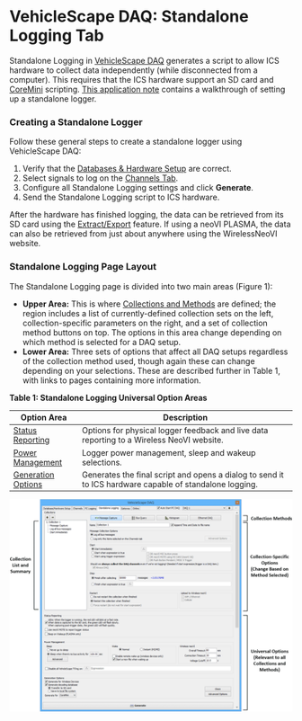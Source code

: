 # VehicleScape DAQ: Standalone Logging Tab

Standalone Logging in [VehicleScape DAQ](../) generates a script to allow ICS hardware to collect data independently (while disconnected from a computer). This requires that the ICS hardware support an SD card and [CoreMini](../../../main-menu-tools/utilities-coremini-console/) scripting. [This application note](../../../../application-notes/application-note-vehiclescape-standalone-logging/) contains a walkthrough of setting up a standalone logger.

### Creating a Standalone Logger

Follow these general steps to create a standalone logger using VehicleScape DAQ:

1. Verify that the [Databases & Hardware Setup](../vehiclescape-daq-database-hardware-setup-tab.md) are correct.
2. Select signals to log on the [Channels Tab](../vehiclescape-daq-channels-tab.md).
3. Configure all Standalone Logging settings and click **Generate**.
4. Send the Standalone Logging script to ICS hardware.

After the hardware has finished logging, the data can be retrieved from its SD card using the [Extract/Export](../../../main-menu-tools/utilities-extract-export/) feature. If using a neoVI PLASMA, the data can also be retrieved from just about anywhere using the WirelessNeoVI website.

### Standalone Logging Page Layout

The Standalone Logging page is divided into two main areas (Figure 1):

* **Upper Area:** This is where [Collections and Methods](standalone-logging-collections-and-methods/) are defined; the region includes a list of currently-defined collection sets on the left, collection-specific parameters on the right, and a set of collection method buttons on top. The options in this area change depending on which method is selected for a DAQ setup.
* **Lower Area:** Three sets of options that affect all DAQ setups regardless of the collection method used, though again these can change depending on your selections. These are described further in Table 1, with links to pages containing more information.

**Table 1: Standalone Logging Universal Option Areas**

| Option Area                                                    | Description                                                                                             |
| -------------------------------------------------------------- | ------------------------------------------------------------------------------------------------------- |
| [Status Reporting](standalone-logging-status-reporting.md)     | Options for physical logger feedback and live data reporting to a Wireless NeoVI website.               |
| [Power Management](standalone-logging-power-management.md)     | Logger power management, sleep and wakeup selections.                                                   |
| [Generation Options](standalone-logging-generation-options.md) | Generates the final script and opens a dialog to send it to ICS hardware capable of standalone logging. |

![Figure 1: The VehicleScape DAQ Standalone Logging Tab is logically divided into an upper area that lists collections and shows options that vary depending on the selected collection method, and a lower area with universal options applicable to all methods.](../../../../.gitbook/assets/standalone_logging.gif)

